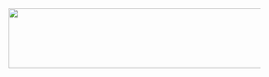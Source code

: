 <a href="https://github.com/devxb/gitanimals">
  <img src="https://render.gitanimals.org/lines/squidjiny?pet-id=1" width="1000" height="120"/>
</a>

<!--
**squidjiny/squidjiny** is a ✨ _special_ ✨ repository because its `README.md` (this file) appears on your GitHub profile.

Here are some ideas to get you started:

- 🔭 I’m currently working on ...
- 🌱 I’m currently learning ...
- 👯 I’m looking to collaborate on ...
- 🤔 I’m looking for help with ...
- 💬 Ask me about ...
- 📫 How to reach me: ...
- 😄 Pronouns: ...
- ⚡ Fun fact: ...
-->
